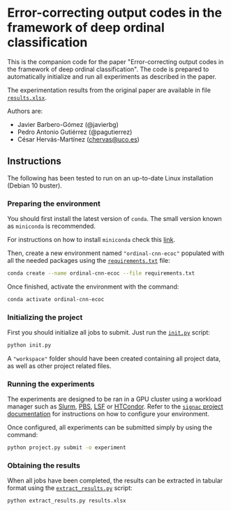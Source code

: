 # Error-correcting output codes in the framework of deep ordinal classification

This is the companion code for the paper "Error-correcting output codes in the framework of deep ordinal classification". The code is prepared to automatically initialize and run all experiments as described in the paper.

The experimentation results from the original paper are available in file [`results.xlsx`](/results.xlsx).

Authors are:
* Javier Barbero-Gómez (@javierbg)
* Pedro Antonio Gutiérrez (@pagutierrez)
* César Hervás-Martínez (chervas@uco.es)


## Instructions

The following has been tested to run on an up-to-date Linux installation (Debian 10 buster).

### Preparing the environment

You should first install the latest version of `conda`. The small version known as `miniconda` is recommended.

For instructions on how to install `miniconda` check this [link](https://docs.conda.io/en/latest/miniconda.html).

Then, create a new environment named `"ordinal-cnn-ecoc"` populated with all the needed packages using the [`requirements.txt`](/requirements.txt) file:
```bash
conda create --name ordinal-cnn-ecoc --file requirements.txt
```

Once finished, activate the environment with the command:
```bash
conda activate ordinal-cnn-ecoc
```

### Initializing the project

First you should initialize all jobs to submit. Just run the [`init.py`](/init.py) script:
```bash
python init.py
```

A `"workspace"` folder should have been created containing all project data, as well as other project related files.

### Running the experiments

The experiments are designed to be ran in a GPU cluster using a workload manager such as [Slurm](https://slurm.schedmd.com/documentation.html), [PBS](https://linux.die.net/man/1/qsub-torque), [LSF](https://www.ibm.com/docs/en/spectrum-lsf/10.1.0) or [HTCondor](https://htcondor.org/). Refer to the [`signac` project documentation](https://docs.signac.io/projects/flow/en/latest/supported_environments.html#supported-environments) for instructions on how to configure your environment.

Once configured, all experiments can be submitted simply by using the command:
```bash
python project.py submit -o experiment
```

### Obtaining the results

When all jobs have been completed, the results can be extracted in tabular format using the [`extract_results.py`](/extract_results.py) script:
```bash
python extract_results.py results.xlsx
```